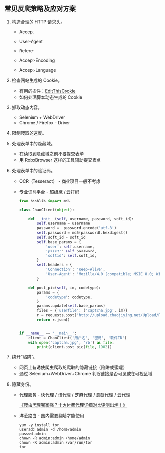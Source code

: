 ## 常见反爬策略及应对方案

1. 构造合理的 HTTP 请求头。

   - Accept

   - User-Agent

   - Referer

   - Accept-Encoding

   - Accept-Language

2. 检查网站生成的 Cookie。
   - 有用的插件：[EditThisCookie](http://www.editthiscookie.com/)
   - 如何处理脚本动态生成的 Cookie
3. 抓取动态内容。
   - Selenium + WebDriver
   - Chrome / Firefox - Driver
4. 限制爬取的速度。
5. 处理表单中的隐藏域。
   - 在读取到隐藏域之前不要提交表单
   - 用 RoboBrowser 这样的工具辅助提交表单
6. 处理表单中的验证码。

   - OCR（Tesseract） - 商业项目一般不考虑

   - 专业识别平台 - 超级鹰 / 云打码

     ```py
     from hashlib import md5

     class ChaoClient(object):

         def __init__(self, username, password, soft_id):
             self.username = username
             password =  password.encode('utf-8')
             self.password = md5(password).hexdigest()
             self.soft_id = soft_id
             self.base_params = {
                 'user': self.username,
                 'pass2': self.password,
                 'softid': self.soft_id,
             }
             self.headers = {
                 'Connection': 'Keep-Alive',
                 'User-Agent': 'Mozilla/4.0 (compatible; MSIE 8.0; Windows NT 5.1; Trident/4.0)',
             }

         def post_pic(self, im, codetype):
             params = {
                 'codetype': codetype,
             }
             params.update(self.base_params)
             files = {'userfile': ('captcha.jpg', im)}
             r = requests.post('http://upload.chaojiying.net/Upload/Processing.php', data=params, files=files, headers=self.headers)
             return r.json()


     if __name__ == '__main__':
         client = ChaoClient('用户名', '密码', '软件ID')
         with open('captcha.jpg', 'rb') as file:
             print(client.post_pic(file, 1902))
     ```

7. 绕开“陷阱”。
   - 网页上有诱使爬虫爬取的爬取的隐藏链接（陷阱或蜜罐）
   - 通过 Selenium+WebDriver+Chrome 判断链接是否可见或在可视区域
8. 隐藏身份。

   - 代理服务 - 快代理 / 讯代理 / 芝麻代理 / 蘑菇代理 / 云代理

     [《爬虫代理哪家强？十大付费代理详细对比评测出炉！》](https://cuiqingcai.com/5094.html)

   - 洋葱路由 - 国内需要翻墙才能使用

     ```Shell
     yum -y install tor
     useradd admin -d /home/admin
     passwd admin
     chown -R admin:admin /home/admin
     chown -R admin:admin /var/run/tor
     tor
     ```
